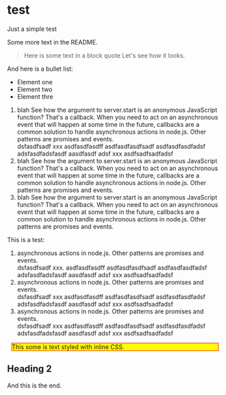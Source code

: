 test
====

Just a simple test

Some more text in the README.  

> Here is some text in a block quote
> Let's see how it looks.

And here is a bullet list:
* Element one
* Element two
* Element thre

1. blah See how the argument to server.start is an anonymous JavaScript function? That's a callback. When you need to 
act on an asynchronous event that will happen at some time in the future, callbacks are a common solution to handle 
asynchronous actions in node.js. Other patterns are promises and events.  
dsfasdfsadf xxx
asdfasdfasdff asdfasdfasdfsadf asdfasdfasdfadsf 
adsfasdfadsfasdf aasdfasdf adsf  xxx
asdfsadfsadfadsf
1. blah See how the argument to server.start is an anonymous JavaScript function? That's a callback. 
When you need to act on an asynchronous event that will happen at some time in the future, callbacks are a common
solution to handle asynchronous actions in node.js. Other patterns are promises and events.
1. blah See how the argument to server.start is an anonymous JavaScript function? That's a callback. 
When you need to act on an asynchronous event that will happen at some time in the future, callbacks are a common 
solution to handle asynchronous actions in node.js. Other patterns are promises and events.

This is a test:

1. asynchronous actions in node.js. Other patterns are promises and events.  
dsfasdfsadf xxx.
asdfasdfasdff asdfasdfasdfsadf asdfasdfasdfadsf 
adsfasdfadsfasdf aasdfasdf adsf  xxx
asdfsadfsadfadsf
1. asynchronous actions in node.js. Other patterns are promises and events.  
dsfasdfsadf xxx
asdfasdfasdff asdfasdfasdfsadf asdfasdfasdfadsf 
adsfasdfadsfasdf aasdfasdf adsf  xxx
asdfsadfsadfadsf
1. asynchronous actions in node.js. Other patterns are promises and events.  
dsfasdfsadf xxx
asdfasdfasdff asdfasdfasdfsadf asdfasdfasdfadsf 
adsfasdfadsfasdf aasdfasdf adsf  xxx
asdfsadfsadfadsf


<div style="margin: 10px; background-color: yellow; border: 1px solid red; ">This some is text styled with inline CSS.</div>

## Heading 2 
And this is the end.
